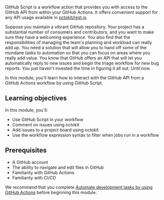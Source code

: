 GitHub Script is a workflow action that provides you with access to the GitHub API from within your GitHub Actions. It offers convenient support for any API usage available in [octokit/rest.js](https://octokit.github.io/rest.js/?azure-portal=true).

Suppose you maintain a vibrant GitHub repository. Your project has a substantial number of consumers and contributors, and you want to make sure they have a welcoming experience. You also find that the responsibilities of managing the team's planning and workload can really add up. You need a solution that will allow you to hand off some of the mundane tasks to automation so that you can focus on areas where you really add value. You know that GitHub offers an API that will let you automatically reply to new issues and begin the triage workflow for new bug reports. You just haven't invested the time in figuring it all out. Until now.

In this module, you'll learn how to interact with the GitHub API from a GitHub Actions workflow by using GitHub Script.

## Learning objectives

In this module, you'll:

- Use GitHub Script in your workflow
- Comment on issues using octokit
- Add issues to a project board using octokit
- Use the workflow expression syntax to filter when jobs run in a workflow

## Prerequisites

- A GitHub account
- The ability to navigate and edit files in GitHub
- Familiarity with GitHub Actions
- Familiarity with CI/CD

We recommend that you complete [Automate development tasks by using GitHub Actions](/learn/modules/github-actions-automate-tasks/) before beginning this module.
